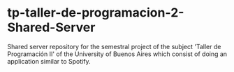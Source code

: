 # tp-taller-de-programacion-2-Shared-Server
Shared server repository for the semestral project of the subject 'Taller de Programación II' of the University of Buenos Aires which consist of doing an application similar to Spotify.

